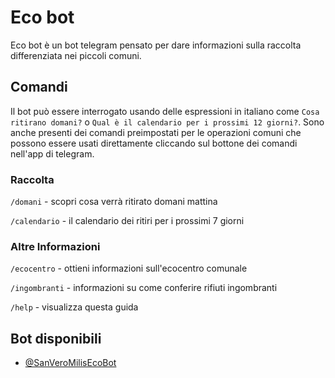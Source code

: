 # Eco bot

Eco bot è un bot telegram pensato per dare informazioni sulla raccolta differenziata nei piccoli comuni. 

## Comandi
Il bot può essere interrogato usando delle espressioni in italiano come `Cosa ritirano domani?` o `Qual è il calendario per i prossimi 12 giorni?`. Sono anche presenti dei comandi preimpostati per le operazioni comuni che possono essere usati direttamente cliccando sul bottone dei comandi nell'app di telegram.

### Raccolta
`/domani` - scopri cosa verrà ritirato domani mattina

`/calendario` - il calendario dei ritiri per i prossimi 7 giorni

### Altre Informazioni
`/ecocentro` - ottieni informazioni sull'ecocentro comunale

`/ingombranti` - informazioni su come conferire rifiuti ingombranti

`/help` - visualizza questa guida

## Bot disponibili
- [@SanVeroMilisEcoBot](https://web.telegram.org/#/im?p=@SanVeroMilisEcoBot)
